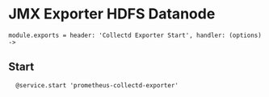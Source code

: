 
# JMX Exporter HDFS Datanode

    module.exports = header: 'Collectd Exporter Start', handler: (options) ->

## Start

      @service.start 'prometheus-collectd-exporter'
